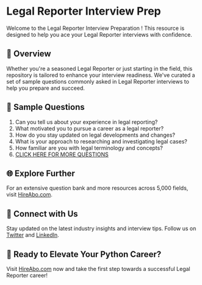 # Legal Reporter Interview Prep

Welcome to the Legal Reporter Interview Preparation ! This resource is designed to help you ace your Legal Reporter interviews with confidence.

## 🚀 Overview

Whether you're a seasoned Legal Reporter or just starting in the field, this repository is tailored to enhance your interview readiness. We've curated a set of sample questions commonly asked in Legal Reporter interviews to help you prepare and succeed.

## 📝 Sample Questions

1. Can you tell us about your experience in legal reporting?
2. What motivated you to pursue a career as a legal reporter?
3. How do you stay updated on legal developments and changes?
4. What is your approach to researching and investigating legal cases?
5. How familiar are you with legal terminology and concepts?
6. [CLICK HERE FOR MORE QUESTIONS](https://hireabo.com/job/8_0_47/Legal%20Reporter)

## 🌐 Explore Further

For an extensive question bank and more resources across 5,000 fields, visit [HireAbo.com](https://www.hireabo.com).

## 📱 Connect with Us

Stay updated on the latest industry insights and interview tips. Follow us on [Twitter](https://twitter.com/hireabo) and [LinkedIn](https://www.linkedin.com/in/hire-abo-3609972a8/).

## 🚀 Ready to Elevate Your Python Career?

Visit [HireAbo.com](https://www.hireabo.com) now and take the first step towards a successful Legal Reporter career!